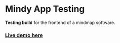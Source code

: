 # Mindy App Testing

**Testing build** for the frontend of a mindmap software.

### [Live demo here](https://sandro-salzmann.github.io/mindy-app-testing/)
